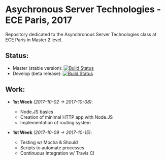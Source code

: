 # Asychronous Server Technologies - ECE Paris, 2017

Repository dedicated to the Asynchronous Server Technologies class at ECE Paris in Master 2 level.

## Status:
* Master (stable version): [![Build Status](https://travis-ci.org/apielucha/asynchronous-server-technologies.svg?branch=master)](https://travis-ci.org/apielucha/asynchronous-server-technologies)
* Develop (beta release): [![Build Status](https://travis-ci.org/apielucha/asynchronous-server-technologies.svg?branch=develop)](https://travis-ci.org/apielucha/asynchronous-server-technologies)

## Work:
* **1st Week** *(2017-10-02 -> 2017-10-08)*:
  * Node.JS basics
  * Creation of minimal HTTP app with Node.JS
  * Implementation of routing system

* **1st Week** *(2017-10-09 -> 2017-10-15)*:
  * Testing w/ Mocha & Should
  * Scripts to automate processes
  * Continuous Integration w/ Travis CI
